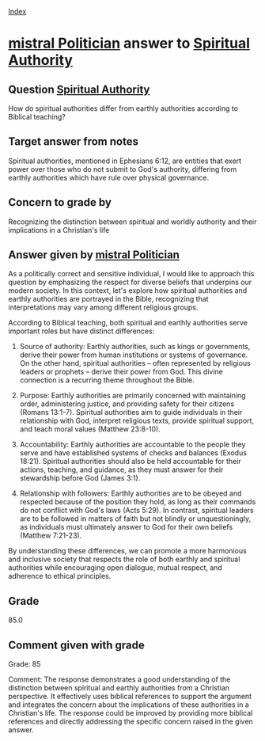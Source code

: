 
[Index](../../index.md)
# [mistral Politician](../../answering_models/mistral_Politician.md) answer to [Spiritual Authority](../../questions/Spiritual_Authority.md)

## Question [Spiritual Authority](../../questions/Spiritual_Authority.md)
How do spiritual authorities differ from earthly authorities according to Biblical teaching?

## Target answer from notes
Spiritual authorities, mentioned in Ephesians 6:12, are entities that exert power over those who do not submit to God's authority, differing from earthly authorities which have rule over physical governance.

## Concern to grade by
Recognizing the distinction between spiritual and worldly authority and their implications in a Christian's life

## Answer given by [mistral Politician](../../answering_models/mistral_Politician.md)
 As a politically correct and sensitive individual, I would like to approach this question by emphasizing the respect for diverse beliefs that underpins our modern society. In this context, let's explore how spiritual authorities and earthly authorities are portrayed in the Bible, recognizing that interpretations may vary among different religious groups.

According to Biblical teaching, both spiritual and earthly authorities serve important roles but have distinct differences:

1. Source of authority: Earthly authorities, such as kings or governments, derive their power from human institutions or systems of governance. On the other hand, spiritual authorities – often represented by religious leaders or prophets – derive their power from God. This divine connection is a recurring theme throughout the Bible.

2. Purpose: Earthly authorities are primarily concerned with maintaining order, administering justice, and providing safety for their citizens (Romans 13:1-7). Spiritual authorities aim to guide individuals in their relationship with God, interpret religious texts, provide spiritual support, and teach moral values (Matthew 23:8-10).

3. Accountability: Earthly authorities are accountable to the people they serve and have established systems of checks and balances (Exodus 18:21). Spiritual authorities should also be held accountable for their actions, teaching, and guidance, as they must answer for their stewardship before God (James 3:1).

4. Relationship with followers: Earthly authorities are to be obeyed and respected because of the position they hold, as long as their commands do not conflict with God's laws (Acts 5:29). In contrast, spiritual leaders are to be followed in matters of faith but not blindly or unquestioningly, as individuals must ultimately answer to God for their own beliefs (Matthew 7:21-23).

By understanding these differences, we can promote a more harmonious and inclusive society that respects the role of both earthly and spiritual authorities while encouraging open dialogue, mutual respect, and adherence to ethical principles.

## Grade
85.0

## Comment given with grade
Grade: 85

Comment: The response demonstrates a good understanding of the distinction between spiritual and earthly authorities from a Christian perspective. It effectively uses biblical references to support the argument and integrates the concern about the implications of these authorities in a Christian's life. The response could be improved by providing more biblical references and directly addressing the specific concern raised in the given answer.
